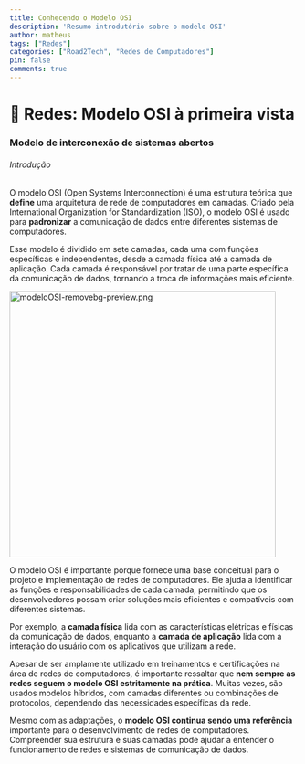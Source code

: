 ```yaml
---
title: Conhecendo o Modelo OSI
description: 'Resumo introdutório sobre o modelo OSI'
author: matheus
tags: ["Redes"]
categories: ["Road2Tech", "Redes de Computadores"]
pin: false
comments: true
---
```


# 🥞 Redes: Modelo OSI à primeira vista

### Modelo de interconexão de sistemas abertos

###### Introdução

O modelo OSI (Open Systems Interconnection) é uma estrutura teórica que **define** uma arquitetura de rede de computadores em camadas. Criado pela International Organization for Standardization (ISO), o modelo OSI é usado para **padronizar** a comunicação de dados entre diferentes sistemas de computadores. 

Esse modelo é dividido em sete camadas, cada uma com funções específicas e independentes, desde a camada física até a camada de aplicação. Cada camada é responsável por tratar de uma parte específica da comunicação de dados, tornando a troca de informações mais eficiente.

<img title="" src="file:///run/user/1000/doc/d89c0f4f/modeloOSI-removebg-preview.png" alt="modeloOSI-removebg-preview.png" data-align="center" width="466">

O modelo OSI é importante porque fornece uma base conceitual para o projeto e implementação de redes de computadores. Ele ajuda a identificar as funções e responsabilidades de cada camada, permitindo que os desenvolvedores possam criar soluções mais eficientes e compatíveis com diferentes sistemas.

Por exemplo, a **camada física** lida com as características elétricas e físicas da comunicação de dados, enquanto a **camada de aplicação** lida com a interação do usuário com os aplicativos que utilizam a rede.

Apesar de ser amplamente utilizado em treinamentos e certificações na área de redes de computadores, é importante ressaltar que **nem sempre as redes seguem o modelo OSI estritamente na prática**. Muitas vezes, são usados modelos híbridos, com camadas diferentes ou combinações de protocolos, dependendo das necessidades específicas da rede.

Mesmo com as adaptações, o **modelo OSI continua sendo uma referência** importante para o desenvolvimento de redes de computadores. Compreender sua estrutura e suas camadas pode ajudar a entender o funcionamento de redes e sistemas de comunicação de dados.
